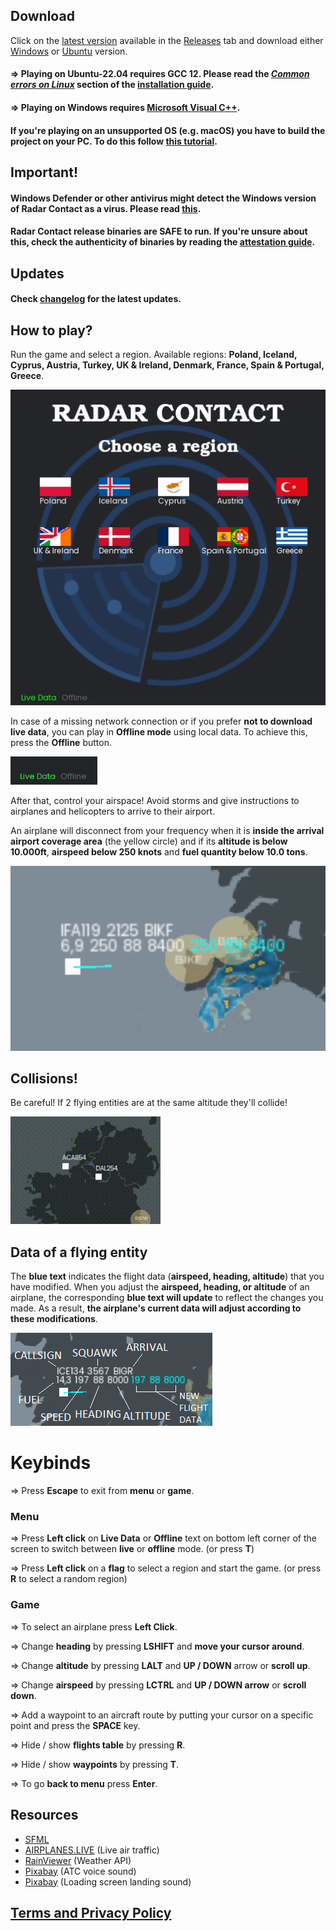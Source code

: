 ## Download

Click on the [latest version](https://github.com/Bogdanctx/Radar-Contact/releases/tag/v3.2) available in the [Releases](https://github.com/Bogdanctx/Radar-Contact/releases) tab and 
download either [Windows](https://github.com/Bogdanctx/Radar-Contact/releases/download/v3.6/Radar-Contact_windows.zip) or [Ubuntu](https://github.com/Bogdanctx/Radar-Contact/releases/download/v3.6/Radar-Contact_ubuntu-22.04.zip) version.

#### => Playing on Ubuntu-22.04 requires GCC 12. Please read the <i>[Common errors on Linux](https://github.com/Bogdanctx/Radar-Contact/blob/main/INSTALLATION.md#common-errors-on-linux)</i> section of the [installation guide](./INSTALLATION.md).
#### => Playing on Windows requires [Microsoft Visual C++](https://learn.microsoft.com/en-us/cpp/windows/latest-supported-vc-redist?view=msvc-170#latest-microsoft-visual-c-redistributable-version).

#### If you're playing on an unsupported OS (e.g. macOS) you have to build the project on your PC. To do this follow [this tutorial](./INSTALLATION.md).

## Important!
#### Windows Defender or other antivirus might detect the Windows version of Radar Contact as a virus. Please read [this](https://github.com/Bogdanctx/Radar-Contact/issues/10).
#### Radar Contact release binaries are SAFE to run. If you're unsure about this, check the authenticity of binaries by reading the [attestation guide](./ATTESTATION.md).

## Updates
#### Check [changelog](./CHANGELOG.md) for the latest updates.

## How to play?

Run the game and select a region. Available regions: <b>Poland, Iceland, Cyprus, Austria, Turkey, UK & Ireland, Denmark,
France, Spain & Portugal, Greece</b>.

![Alt Text](./preview/menu.png)

In case of a missing network connection or if you prefer <b>not to download live data</b>, you can play in <b>Offline mode</b> using 
local data. To achieve this, press the <b>Offline</b> button.

![Alt Text](./preview/live_data.gif)

After that, control your airspace! Avoid storms and give instructions to airplanes and helicopters to arrive to their airport.

An airplane will disconnect from your frequency when it is <b>inside the arrival airport coverage area</b> (the yellow circle)
and if its **altitude is below 10.000ft**, **airspeed below 250 knots** and **fuel quantity below 10.0 tons**.

![Alt Text](./preview/landing.gif)

## Collisions!
Be careful! If 2 flying entities are at the same altitude they'll collide!

![Alt Text](./preview/collision.gif)

## Data of a flying entity

The <b>blue text</b> indicates the flight data (<b>airspeed, heading, altitude</b>) that you have modified. When 
you adjust the <b>airspeed, heading, or altitude</b> of an airplane, the corresponding <b>blue text will update</b> to reflect the changes you made. 
As a result, <b>the airplane's current data will adjust according to these modifications</b>.

![Alt Text](./preview/data_meaning.png)

# Keybinds

=> Press **Escape** to exit from **menu** or **game**.

### Menu

=> Press **Left click** on **Live Data** or **Offline** text on bottom left corner of the screen to switch between **live** or **offline** mode. (or press **T**)

=> Press **Left click** on a **flag** to select a region and start the game. (or press **R** to select a random region)

### Game

=> To select an airplane press **Left Click**.

=> Change **heading** by pressing **LSHIFT** and **move your cursor around**.

=> Change **altitude** by pressing **LALT** and **UP / DOWN** arrow or **scroll up**.

=> Change **airspeed** by pressing **LCTRL** and **UP / DOWN arrow** or **scroll down**.

=> Add a waypoint to an aircraft route by putting your cursor on a specific point and press the **SPACE** key.

=> Hide / show **flights table** by pressing **R**.

=> Hide / show **waypoints** by pressing **T**.

=> To go **back to menu** press **Enter**.

## Resources

- [SFML](https://www.sfml-dev.org/)
- [AIRPLANES.LIVE](https://airplanes.live/get-started/) (Live air traffic)
- [RainViewer](https://www.rainviewer.com/api.html) (Weather API)
- [Pixabay](https://pixabay.com/sound-effects/search/air-traffic-control/) (ATC voice sound)
- [Pixabay](https://pixabay.com/sound-effects/search/landing/) (Loading screen landing sound)

## [Terms and Privacy Policy](./TERMS.md)
